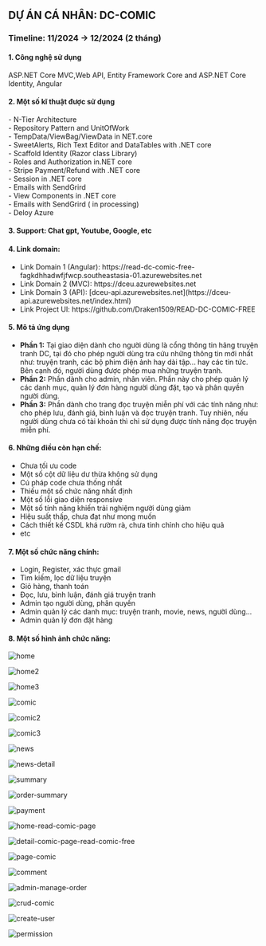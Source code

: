 <h2> DỰ ÁN CÁ NHÂN: DC-COMIC</h1>
<h3>Timeline: 11/2024 -> 12/2024 (2 tháng)</h3>
<h4>1. Công nghệ sử dụng</h4> <p>ASP.NET Core MVC,Web API, Entity Framework Core and ASP.NET Core Identity, Angular </p>
<h4>2. Một số kĩ thuật được sử dụng</h4>
<p>
  - N-Tier Architecture <br>
  - Repository Pattern and UnitOfWork  <br>
  - TempData/ViewBag/ViewData in NET.core <br>
  - SweetAlerts, Rich Text Editor and DataTables with .NET core <br>
  - Scaffold Identity (Razor class Library) <br>
  - Roles and Authorization in.NET core <br>
  - Stripe Payment/Refund with .NET core <br>
  - Session in .NET core <br>
  - Emails with SendGrird <br>
  - View Components in .NET core <br>
  - Emails with SendGrird ( in processing) <br>
  - Deloy Azure <br>
</p>
<h4>3. Support: Chat gpt, Youtube, Google, etc </h4>
<div>
  <h4>4. Link domain:</h4>
  <ul>
    <li>Link Domain 1 (Angular): https://read-dc-comic-free-fagkdhhadwfjfwcp.southeastasia-01.azurewebsites.net </li>
    <li>Link Domain 2 (MVC): https://dceu.azurewebsites.net </li>
    <li>Link Domain 3 (API): [dceu-api.azurewebsites.net](https://dceu-api.azurewebsites.net/index.html)</li>
    <li>Link Project UI: https://github.com/Draken1509/READ-DC-COMIC-FREE  </li>
  </ul>
</div>

<div>
  <h4>5. Mô tả ứng dụng</h4>
  <ul>
    <li>
      <strong>Phần 1:</strong> Tại giao diện dành cho người dùng là cổng thông tin hãng truyện tranh DC, tại đó cho phép người dùng tra cứu những thông tin mới nhất như: truyện tranh, các bộ phim điện ảnh hay dài tập... hay các tin tức. Bên cạnh đó, người dùng được phép mua những truyện tranh.
    </li>
    <li>
      <strong>Phần 2:</strong> Phần dành cho admin, nhân viên. Phần này cho phép quản lý các danh mục, quản lý đơn hàng người dùng đặt, tạo và phân quyền người dùng.
    </li>
    <li>
      <strong>Phần 3:</strong> Phần dành cho trang đọc truyện miễn phí với các tính năng như: cho phép lưu, đánh giá, bình luận và đọc truyện tranh. Tuy nhiên, nếu người dùng chưa có tài khoản thì chỉ sử dụng được tính năng đọc truyện miễn phí.
    </li>
  </ul>
</div>

  <h4>6. Những điều còn hạn chế:</h4>
  <ul>
    <li>Chưa tối ưu code</li>
    <li>Một số cột dữ liệu dư thừa không sử dụng</li>
    <li>Cú pháp code chưa thống nhất</li>
    <li>Thiếu một số chức năng nhất định</li>
    <li>Một số lỗi giao diện responsive</li>
    <li>Một số tính năng khiến trải nghiệm người dùng giảm</li>
    <li>Hiệu suất thấp, chưa đạt như mong muốn</li>
    <li>Cách thiết kế CSDL khá rườm rà, chưa tinh chỉnh cho hiệu quả</li>
    <li>etc</li>
  </ul>
</div>

<div>
  <h4>7. Một số chức năng chính:</h4>
  <ul>
    <li> Login, Register, xác thực gmail </li>
    <li> Tìm kiếm, lọc dữ liệu truyện </li>
    <li> Giỏ hàng, thanh toán</li>
    <li> Đọc, lưu, bình luận, đánh giá truyện tranh</li> 
    <li> Admin tạo người dùng, phân quyền</li>
    <li> Admin quản lý các danh mục: truyện tranh, movie, news, người dùng... </li>
    <li> Admin quản lý đơn đặt hàng</li>
  </ul>
</div>

<div>
  <h4>8. Một số hình ảnh chức năng:</h4>    
  
![home](https://github.com/user-attachments/assets/8c4bc28a-3dce-428e-979c-5c7919b43487)

![home2](https://github.com/user-attachments/assets/79a3a209-4b9d-4523-9625-66e47c404bed)

![home3](https://github.com/user-attachments/assets/6132c069-0dec-4a95-91fa-f3a292580dfa)

![comic](https://github.com/user-attachments/assets/1edbfd41-085d-4294-8b15-1b481da68c19)

![comic2](https://github.com/user-attachments/assets/59f684ae-3389-4dea-b832-120e8e76e36e)

![comic3](https://github.com/user-attachments/assets/3900bfad-1490-421c-ab58-b2fab84cb5ae)

![news](https://github.com/user-attachments/assets/338f4f1a-3a75-47a1-9f0f-c54b11828598)

![news-detail](https://github.com/user-attachments/assets/3512cd4d-d992-4cae-a0bf-d27779a55ecc)

![summary](https://github.com/user-attachments/assets/671c1c54-1e1d-444c-9471-e9f85a193cab)

![order-summary](https://github.com/user-attachments/assets/fc1f5a35-2419-4379-a261-c426c0f393c9)

![payment](https://github.com/user-attachments/assets/50363704-cb73-4289-90fb-171c7a1d9bad)

![home-read-comic-page](https://github.com/user-attachments/assets/42d3ac1f-7ea8-469e-924d-708127268ed8)

![detail-comic-page-read-comic-free](https://github.com/user-attachments/assets/c122fe95-cfc6-4ef2-af81-c302437b7831)

![page-comic](https://github.com/user-attachments/assets/3a03573b-4266-4032-b7fa-e3e0c05563e9)

![comment](https://github.com/user-attachments/assets/ce6d9111-4575-4536-a083-28d63d82a70f)

![admin-manage-order](https://github.com/user-attachments/assets/53607d96-f004-4fd1-8351-5440ee0e2648)

![crud-comic](https://github.com/user-attachments/assets/5c825dee-e238-4326-8c59-828e5a8bfb97)

![create-user](https://github.com/user-attachments/assets/9c8bd379-ee4f-4545-b64e-1797942e9077)

![permission](https://github.com/user-attachments/assets/ad1b55ae-b0fd-42d7-ae27-ffc009a5ba4d)



</div>








